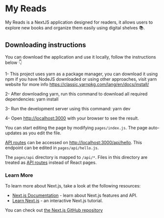 # My Reads

My Reads is a NextJS application designed for readers, it allows users to explore new books and organize them easily using digital shelves 📚.

## Downloading instructions

You can download the application and use it locally, follow the instructions below 👇

1- This project uses yarn as a package manager, you can download it using npm if you have NodeJS downloaded or using other approaches, visit yarn website for more info https://classic.yarnpkg.com/lang/en/docs/install/

2- After downloading yarn, run this command to download all required dependencies: yarn install

3- Run the development server using this command: yarn dev

4- Open [http://localhost:3000](http://localhost:3000) with your browser to see the result.

You can start editing the page by modifying `pages/index.js`. The page auto-updates as you edit the file.

[API routes](https://nextjs.org/docs/api-routes/introduction) can be accessed on [http://localhost:3000/api/hello](http://localhost:3000/api/hello). This endpoint can be edited in `pages/api/hello.js`.

The `pages/api` directory is mapped to `/api/*`. Files in this directory are treated as [API routes](https://nextjs.org/docs/api-routes/introduction) instead of React pages.

### Learn More

To learn more about Next.js, take a look at the following resources:

- [Next.js Documentation](https://nextjs.org/docs) - learn about Next.js features and API.
- [Learn Next.js](https://nextjs.org/learn) - an interactive Next.js tutorial.

You can check out [the Next.js GitHub repository](https://github.com/vercel/next.js/)
